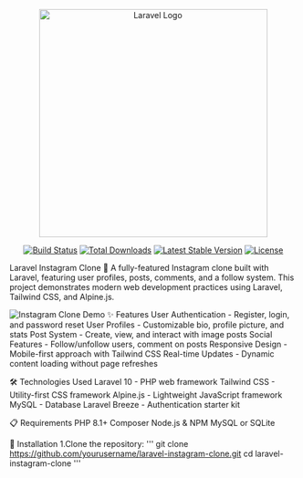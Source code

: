 <p align="center"><a href="https://laravel.com" target="_blank"><img src="https://raw.githubusercontent.com/laravel/art/master/logo-lockup/5%20SVG/2%20CMYK/1%20Full%20Color/laravel-logolockup-cmyk-red.svg" width="400" alt="Laravel Logo"></a></p>

<p align="center">
<a href="https://github.com/laravel/framework/actions"><img src="https://github.com/laravel/framework/workflows/tests/badge.svg" alt="Build Status"></a>
<a href="https://packagist.org/packages/laravel/framework"><img src="https://img.shields.io/packagist/dt/laravel/framework" alt="Total Downloads"></a>
<a href="https://packagist.org/packages/laravel/framework"><img src="https://img.shields.io/packagist/v/laravel/framework" alt="Latest Stable Version"></a>
<a href="https://packagist.org/packages/laravel/framework"><img src="https://img.shields.io/packagist/l/laravel/framework" alt="License"></a>
</p>

Laravel Instagram Clone 📸
A fully-featured Instagram clone built with Laravel, featuring user profiles, posts, comments, and a follow system. This project demonstrates modern web development practices using Laravel, Tailwind CSS, and Alpine.js.

<img alt="Instagram Clone Demo" src="https://your-screenshot-url-here.png/">
✨ Features
User Authentication - Register, login, and password reset
User Profiles - Customizable bio, profile picture, and stats
Post System - Create, view, and interact with image posts
Social Features - Follow/unfollow users, comment on posts
Responsive Design - Mobile-first approach with Tailwind CSS
Real-time Updates - Dynamic content loading without page refreshes

🛠️ Technologies Used
Laravel 10 - PHP web framework
Tailwind CSS - Utility-first CSS framework
Alpine.js - Lightweight JavaScript framework
MySQL - Database
Laravel Breeze - Authentication starter kit

📋 Requirements
PHP 8.1+
Composer
Node.js & NPM
MySQL or SQLite

🚀 Installation
1.Clone the repository:
'''
git clone https://github.com/yourusername/laravel-instagram-clone.git
cd laravel-instagram-clone
'''
